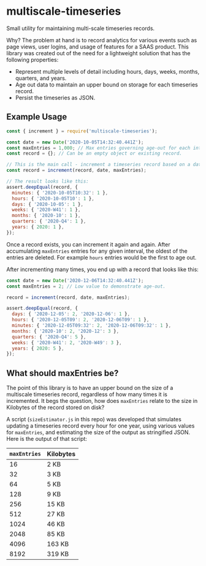 # multiscale-timeseries
Small utility for maintaining multi-scale timeseries records.

Why? The problem at hand is to record analytics for various events such as page views, user logins, and usage of features for a SAAS product. This library was created out of the need for a lightweight solution that has the following properties:
 * Represent multiple levels of detail including hours, days, weeks, months, quarters, and years.
 * Age out data to maintain an upper bound on storage for each timeseries record.
 * Persist the timeseries as JSON.

## Example Usage

```js
const { increment } = require('multiscale-timeseries');

const date = new Date('2020-10-05T14:32:40.441Z');
const maxEntries = 1,000; // Max entries governing age-out for each interval.
const record = {}; // Can be an empty object or existing record.

// This is the main call - increment a timeseries record based on a date.
const record = increment(record, date, maxEntries);

// The result looks like this:
assert.deepEqual(record, {
  minutes: { '2020-10-05T10:32': 1 },
  hours: { '2020-10-05T10': 1 },
  days: { '2020-10-05': 1 },
  weeks: { '2020-W41': 1 },
  months: { '2020-10': 1 },
  quarters: { '2020-Q4': 1 },
  years: { 2020: 1 },
});
```

Once a record exists, you can increment it again and again. After accumulating `maxEntries` entries for any given interval, the oldest of the entries are deleted.  For example `hours` entries would be the first to age out.

After incrementing many times, you end up with a record that looks like this:

```js
const date = new Date('2020-12-06T14:32:40.441Z');
const maxEntries = 2; // Low value to demonstrate age-out.

record = increment(record, date, maxEntries);

assert.deepEqual(record, {
  days: { '2020-12-05': 2, '2020-12-06': 1 },
  hours: { '2020-12-05T09': 2, '2020-12-06T09': 1 },
  minutes: { '2020-12-05T09:32': 2, '2020-12-06T09:32': 1 },
  months: { '2020-10': 2, '2020-12': 3 },
  quarters: { '2020-Q4': 5 },
  weeks: { '2020-W41': 2, '2020-W49': 3 },
  years: { 2020: 5 },
});
```

## What should maxEntries be?

The point of this library is to have an upper bound on the size of a multiscale timeseries record, regardless of how many times it is incremented. It begs the question, how does `maxEntries` relate to the size in Kilobytes of the record stored on disk?

A script (`sizeEstimator.js` in this repo) was developed that simulates updating a timeseries record every hour for one year, using various values for `maxEntries`, and estimating the size of the output as stringified JSON. Here is the output of that script:

| `maxEntries` | Kilobytes |
| ----------- | ----------- |
|16|2 KB|
|32|3 KB|
|64|5 KB|
|128|9 KB|
|256|15 KB|
|512|27 KB|
|1024|46 KB|
|2048|85 KB|
|4096|163 KB|
|8192|319 KB|

